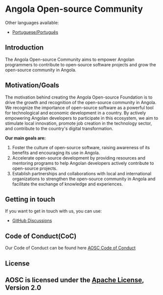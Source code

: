 # Angola Open-source Community

Other languages available:
- [Portuguese/Português](pt.md)

## Introduction

The Angola Open-source Community aims to empower Angolan programmers to contribute to open-source software projects and grow the open-source community in Angola.

## Motivation/Goals

The motivation behind creating the Angola Open-source Foundation is to drive the growth and recognition of the open-source community in Angola.
We recognize the importance of open-source software as a powerful tool for technological and economic development in a country. 
By actively empowering Angolan developers to participate in this ecosystem, we aim to stimulate local innovation, promote job creation in the technology sector, and contribute to the country's digital transformation.

**Our main goals are:**

1. Foster the culture of open-source software, raising awareness of its benefits and encouraging its use in Angola.
2. Accelerate open-source development by providing resources and mentoring programs to help Angolan developers actively contribute to open-source projects.
3. Establish partnerships and collaborations with local and international organizations to strengthen the open-source community in Angola and facilitate the exchange of knowledge and experiences.

## Getting in touch

If you want to get in touch with us, you can use:

* [GitHub Discussions](https://github.com/orgs/angolaosc/discussions)

## Code of Conduct(CoC)

Our Code of Conduct can be found here [AOSC Code of Conduct](https://github.com/angolaosc/.github/blob/main/CODE_OF_CONDUCT.md)
## License

AOSC is licensed under the [Apache License](https://github.com/strimzi/.github/blob/main/LICENSE), Version 2.0
---
